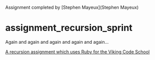 Assignment completed by [Stephen Mayeux](Stephen Mayeux)

# assignment_recursion_sprint
Again and again and again and again and again...

[A recursion assignment which uses Ruby for the Viking Code School](http://www.vikingcodeschool.com)
